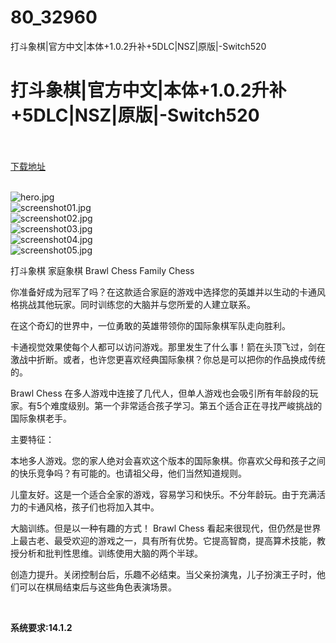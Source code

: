 # 80_32960
打斗象棋|官方中文|本体+1.0.2升补+5DLC|NSZ|原版|-Switch520
# 打斗象棋|官方中文|本体+1.0.2升补+5DLC|NSZ|原版|-Switch520
 <br/></br>
[下载地址](https://www.switch520.cc/article/32960 "下载地址")
<br/></br>

<p><img title="hero.jpg" src="https://www.switch520.cc/muke_img/2022_06_16_b9820f02f13de.jpg" alt="hero.jpg"><br>
<img title="screenshot01.jpg" src="https://www.switch520.cc/muke_img/2022_06_16_b6ed8be00de1b.jpg" alt="screenshot01.jpg"><br>
<img title="screenshot02.jpg" src="https://www.switch520.cc/muke_img/2022_06_16_d6f2fbb565a3d.jpg" alt="screenshot02.jpg"><br>
<img title="screenshot03.jpg" src="https://www.switch520.cc/muke_img/2022_06_16_06d809a64e2ac.jpg" alt="screenshot03.jpg"><br>
<img title="screenshot04.jpg" src="https://www.switch520.cc/muke_img/2022_06_16_9a85a56fab313.jpg" alt="screenshot04.jpg"><br>
<img title="screenshot05.jpg" src="https://www.switch520.cc/muke_img/2022_06_16_f54f1b18f2d9f.jpg" alt="screenshot05.jpg"></p>
<p>打斗象棋 家庭象棋 Brawl Chess Family Chess</p>
<p>你准备好成为冠军了吗？在这款适合家庭的游戏中选择您的英雄并以生动的卡通风格挑战其他玩家。同时训练您的大脑并与您所爱的人建立联系。</p>
<p>在这个奇幻的世界中，一位勇敢的英雄带领你的国际象棋军队走向胜利。</p>
<p>卡通视觉效果使每个人都可以访问游戏。那里发生了什么事！箭在头顶飞过，剑在激战中折断。或者，也许您更喜欢经典国际象棋？你总是可以把你的作品换成传统的。</p>
<p>Brawl Chess 在多人游戏中连接了几代人，但单人游戏也会吸引所有年龄段的玩家。有5个难度级别。第一个非常适合孩子学习。第五个适合正在寻找严峻挑战的国际象棋老手。</p>
<p>主要特征：</p>
<p>本地多人游戏。您的家人绝对会喜欢这个版本的国际象棋。你喜欢父母和孩子之间的快乐竞争吗？有可能的。也请祖父母，他们当然知道规则。</p>
<p>儿童友好。这是一个适合全家的游戏，容易学习和快乐。不分年龄玩。由于充满活力的卡通风格，孩子们也将加入其中。</p>
<p>大脑训练。但是以一种有趣的方式！ Brawl Chess 看起来很现代，但仍然是世界上最古老、最受欢迎的游戏之一，具有所有优势。它提高智商，提高算术技能，教授分析和批判性思维。训练使用大脑的两个半球。</p>
<p>创造力提升。关闭控制台后，乐趣不必结束。当父亲扮演鬼，儿子扮演王子时，他们可以在棋局结束后与这些角色表演场景。</p>
<p>&nbsp;</p>
<p><strong>系统要求:14.1.2</strong></p>



